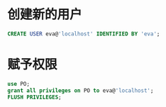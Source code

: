 # 创建新的用户

```sql
CREATE USER eva@'localhost' IDENTIFIED BY 'eva';
```

# 赋予权限

```sql
use PO;
grant all privileges on PO to eva@'localhost';
FLUSH PRIVILEGES;
```